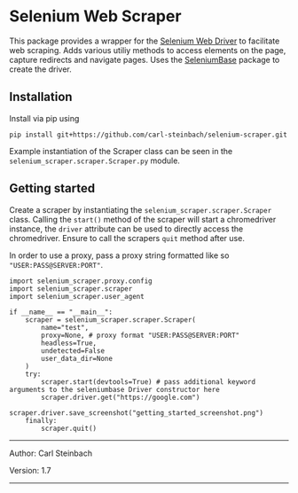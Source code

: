 # Selenium Web Scraper

This package provides a wrapper for the [Selenium Web Driver](https://www.selenium.dev) to facilitate web scraping. Adds various utiliy methods to access elements on the 
page, capture redirects and navigate pages. Uses the [SeleniumBase](https://seleniumbase.io) package to create the driver.

## Installation

Install via pip using 

`pip install git+https://github.com/carl-steinbach/selenium-scraper.git`

Example instantiation of the Scraper class can be seen in the `selenium_scraper.scraper.Scraper.py` module.

## Getting started

Create a scraper by instantiating the `selenium_scraper.scraper.Scraper` class.
Calling the `start()` method of the scraper will start a chromedriver instance, the `driver` attribute can be used to
directly access the chromedriver. Ensure to call the scrapers `quit` method after use.

In order to use a proxy, pass a proxy string formatted like so `"USER:PASS@SERVER:PORT"`.

```
import selenium_scraper.proxy.config
import selenium_scraper.scraper
import selenium_scraper.user_agent

if __name__ == "__main__":
    scraper = selenium_scraper.scraper.Scraper(
        name="test",
        proxy=None, # proxy format "USER:PASS@SERVER:PORT"
        headless=True,
        undetected=False
        user_data_dir=None
    )
    try:
        scraper.start(devtools=True) # pass additional keyword arguments to the seleniumbase Driver constructor here
        scraper.driver.get("https://google.com")
        scraper.driver.save_screenshot("getting_started_screenshot.png")
    finally:
        scraper.quit()
```



---

Author:  Carl Steinbach

Version: 1.7

---
